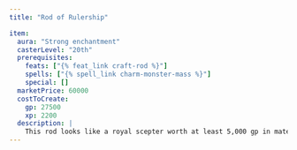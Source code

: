```yaml
---
title: "Rod of Rulership"

item:
  aura: "Strong enchantment"
  casterLevel: "20th"
  prerequisites:
    feats: ["{% feat_link craft-rod %}"]
    spells: ["{% spell_link charm-monster-mass %}"]
    special: []
  marketPrice: 60000
  costToCreate:
    gp: 27500
    xp: 2200
  description: |
    This rod looks like a royal scepter worth at least 5,000 gp in materials and workmanship alone. The wielder can command the obedience and fealty of creatures within 120 feet when she activates the device (a standard action). Creatures totaling 300 Hit Dice can be ruled, but creatures with Intelligence scores of 12 or higher are entitled to a DC 16 Will save to negate the effect. Ruled creatures obey the wielder as if she were their absolute sovereign. Still, if the wielder gives a command that is contrary to the nature of the creatures commanded, the magic is broken. The rod can be used for 500 total minutes before crumbling to dust. This duration need not be continuous.
---
```


